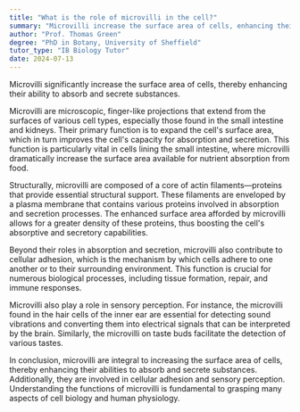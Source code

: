 ```yaml
---
title: "What is the role of microvilli in the cell?"
summary: "Microvilli increase the surface area of cells, enhancing their capacity for absorption and secretion."
author: "Prof. Thomas Green"
degree: "PhD in Botany, University of Sheffield"
tutor_type: "IB Biology Tutor"
date: 2024-07-13
---
```


Microvilli significantly increase the surface area of cells, thereby enhancing their ability to absorb and secrete substances.

Microvilli are microscopic, finger-like projections that extend from the surfaces of various cell types, especially those found in the small intestine and kidneys. Their primary function is to expand the cell's surface area, which in turn improves the cell's capacity for absorption and secretion. This function is particularly vital in cells lining the small intestine, where microvilli dramatically increase the surface area available for nutrient absorption from food.

Structurally, microvilli are composed of a core of actin filaments—proteins that provide essential structural support. These filaments are enveloped by a plasma membrane that contains various proteins involved in absorption and secretion processes. The enhanced surface area afforded by microvilli allows for a greater density of these proteins, thus boosting the cell's absorptive and secretory capabilities.

Beyond their roles in absorption and secretion, microvilli also contribute to cellular adhesion, which is the mechanism by which cells adhere to one another or to their surrounding environment. This function is crucial for numerous biological processes, including tissue formation, repair, and immune responses.

Microvilli also play a role in sensory perception. For instance, the microvilli found in the hair cells of the inner ear are essential for detecting sound vibrations and converting them into electrical signals that can be interpreted by the brain. Similarly, the microvilli on taste buds facilitate the detection of various tastes.

In conclusion, microvilli are integral to increasing the surface area of cells, thereby enhancing their abilities to absorb and secrete substances. Additionally, they are involved in cellular adhesion and sensory perception. Understanding the functions of microvilli is fundamental to grasping many aspects of cell biology and human physiology.
    